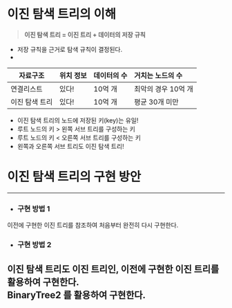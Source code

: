 # 이진 탐색 트리의 이해

> **이진 탐색 트리 = 이진 트리 + 데이터의 저장 규칙**

- 저장 규칙을 근거로 탐색 규칙이 결정된다.
-

| 자료구조 | 위치 정보 | 데이터의 수 | 거치는 노드의 수 |
|----------|:---------|:--------|:-------------|
| 연결리스트    | 있다! | 10억 개 | 최악의 경우 10억 개 |
| 이진 탐색 트리 | 있다! | 10억 개 | 평균 30개 미만 |

- 이진 탐색 트리의 노드에 저장된 키(key)는 유일!
- 루트 노드의 키 > 왼쪽 서브 트리를 구성하는 키
- 루트 노드의 키 < 오른쪽 서브 트리를 구성하는 키
- 왼쪽과 오른쪽 서브 트리도 이진 탐색 트리!

# 이진 탐색 트리의 구현 방안

---
- ### 구현 방법 1

이전에 구현한 이진 트리를 참조하여 처음부터 완전히 다시 구현한다.

- ### 구현 방법 2

이진 탐색 트리도 이진 트리인, 이전에 구현한 이진 트리를 활용하여 구현한다.<br>
BinaryTree2 를 활용하여 구현한다.
---